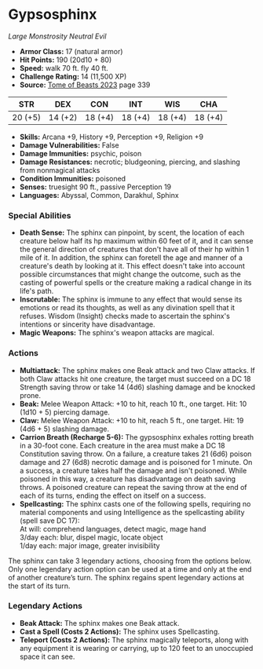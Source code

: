 # Gypsosphinx

*Large* *Monstrosity* *Neutral Evil*

- **Armor Class:** 17 (natural armor)
- **Hit Points:** 190 (20d10 + 80)
- **Speed:** walk 70 ft. fly 40 ft.
- **Challenge Rating:** 14 (11,500 XP)
- **Source:** [Tome of Beasts 2023](https://koboldpress.com/kpstore/product/tome-of-beasts-1-2023-edition/) page 339

| STR | DEX | CON | INT | WIS | CHA |
| --- | --- | --- | --- | --- | --- |
| 20 (+5) | 14 (+2) | 18 (+4) | 18 (+4) | 18 (+4) | 18 (+4) |

- **Skills:** Arcana +9, History +9, Perception +9, Religion +9
- **Damage Vulnerabilities:** False
- **Damage Immunities:** psychic, poison
- **Damage Resistances:** necrotic; bludgeoning, piercing, and slashing from nonmagical attacks
- **Condition Immunities:** poisoned
- **Senses:** truesight 90 ft., passive Perception 19
- **Languages:** Abyssal, Common, Darakhul, Sphinx

### Special Abilities

- **Death Sense:** The sphinx can pinpoint, by scent, the location of each creature below half its hp maximum within 60 feet of it, and it can sense the general direction of creatures that don't have all of their hp within 1 mile of it. In addition, the sphinx can foretell the age and manner of a creature's death by looking at it. This effect doesn't take into account possible circumstances that might change the outcome, such as the casting of powerful spells or the creature making a radical change in its life's path.
- **Inscrutable:** The sphinx is immune to any effect that would sense its emotions or read its thoughts, as well as any divination spell that it refuses. Wisdom (Insight) checks made to ascertain the sphinx's intentions or sincerity have disadvantage.
- **Magic Weapons:** The sphinx's weapon attacks are magical.

### Actions

- **Multiattack:** The sphinx makes one Beak attack and two Claw attacks. If both Claw attacks hit one creature, the target must succeed on a DC 18 Strength saving throw or take 14 (4d6) slashing damage and be knocked prone.
- **Beak:** Melee Weapon Attack: +10 to hit, reach 10 ft., one target. Hit: 10 (1d10 + 5) piercing damage.
- **Claw:** Melee Weapon Attack: +10 to hit, reach 5 ft., one target. Hit: 19 (4d6 + 5) slashing damage.
- **Carrion Breath (Recharge 5-6):** The gypsosphinx exhales rotting breath in a 30-foot cone. Each creature in the area must make a DC 18 Constitution saving throw. On a failure, a creature takes 21 (6d6) poison damage and 27 (6d8) necrotic damage and is poisoned for 1 minute. On a success, a creature takes half the damage and isn't poisoned. While poisoned in this way, a creature has disadvantage on death saving throws. A poisoned creature can repeat the saving throw at the end of each of its turns, ending the effect on itself on a success.
- **Spellcasting:** The sphinx casts one of the following spells, requiring no material components and using Intelligence as the spellcasting ability (spell save DC 17):<br>At will: comprehend languages, detect magic, mage hand<br>3/day each: blur, dispel magic, locate object<br>1/day each: major image, greater invisibility

The sphinx can take 3 legendary actions, choosing from the options below. Only one legendary action option can be used at a time and only at the end of another creature’s turn. The sphinx regains spent legendary actions at the start of its turn.

### Legendary Actions

- **Beak Attack:** The sphinx makes one Beak attack.
- **Cast a Spell (Costs 2 Actions):** The sphinx uses Spellcasting.
- **Teleport (Costs 2 Actions):** The sphinx magically teleports, along with any equipment it is wearing or carrying, up to 120 feet to an unoccupied space it can see.
